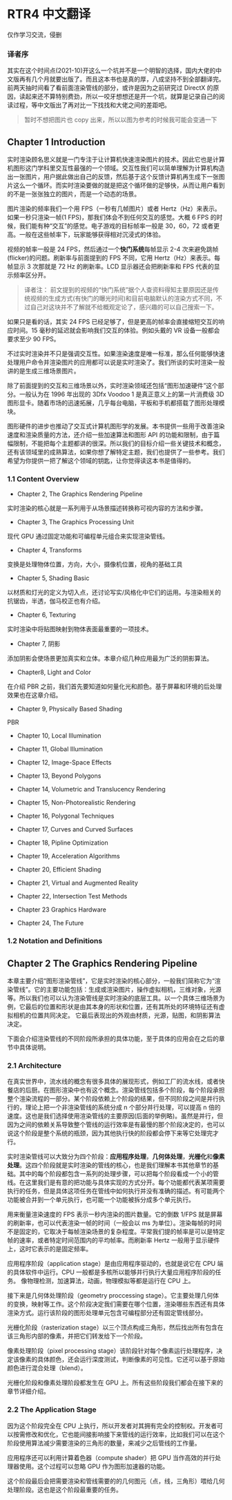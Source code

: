 # RTR4 中文翻译

仅作学习交流，侵删

### 译者序

其实在这个时间点(2021-10)开这么一个坑并不是一个明智的选择，国内大佬的中文版再有几个月就要出版了。而且这本书也是真的厚，八成坚持不到全部翻译完。
前两天抽时间看了看前面渲染管线的部分，或许是因为之前研究过 DirectX 的原因，读起来还不算特别费劲，所以一咬牙想想还是开一个坑，就算是记录自己的阅读过程，等中文版出了再对比一下找找和大佬之间的差距吧。

> 暂时不想把图片也 copy 出来，所以以图为参考的时候我可能会变通一下

## Chapter 1 Introduction

实时渲染顾名思义就是一门专注于让计算机快速渲染图片的技术。因此它也是计算机图形这门学科里交互性最强的一个领域。交互性我们可以简单理解为计算机构造出一张图片，用户据此做出自己的反馈，然后基于这个反馈计算机再生成下一张图片这么一个循环。而实时渲染要做的就是把这个循环做的足够快，从而让用户看到的不是一张张独立的图片，而是一个动态的场景。

图片渲染的频率我们一个用 FPS（一秒有几帧图片）或者 Hertz（Hz）来表示。如果一秒只渲染一帧(1 FPS)，那我们体会不到任何交互的感觉。大概 6 FPS 的时候，我们能有种“交互”的感觉。电子游戏的目标帧率一般是 30，60，72 或者更高。一般在这些帧率下，玩家能够获得相对沉浸式的体验。

视频的帧率一般是 24 FPS，然后通过一个**快门系统**每帧显示 2-4 次来避免跳帧(flicker)的问题。刷新率与前面提到的 FPS 不同，它用 Hertz（Hz）来表示。每帧显示 3 次那就是 72 Hz 的刷新率。LCD 显示器还会把刷新率和 FPS 代表的显示频率区分开。

> 译者注： 前文提到的视频的“快门系统”据个人查资料得知主要原因还是传统视频的生成方式(有快门的曝光时间)和目前电脑默认的渲染方式不同，不过自己对这块并不了解就不给概观定论了，感兴趣的可以自己搜索一下。

如果只是看的话，其实 24 FPS 已经足够了，但是更高的帧率会直接缩短交互的响应时间。15 毫秒的延迟就会影响我们交互的体验。例如头戴的 VR 设备一般都会要求至少 90 FPS。

不过实时渲染并不只是强调交互性。如果渲染速度是唯一标准，那么任何能够快速处理用户命令并渲染图片的应用都可以说是实时渲染了。我们所谈的实时渲染一般讲的是生成三维场景图片。

除了前面提到的交互和三维场景以外，实时渲染领域还包括“图形加速硬件”这个部分。一般认为在 1996 年出现的 3Dfx Voodoo 1 是真正意义上的第一片消费级 3D 图形显卡。随着市场的迅速拓展，几乎每台电脑，平板和手机都搭载了图形处理模块。

图形硬件的进步也推动了交互式计算机图形学的发展。本书提供一些用于改善渲染速度和渲染质量的方法，还介绍一些加速算法和图形 API 的功能和限制，由于篇幅限制，不能把每个主题都讲的很深。所以我们的目标介绍一些关键技术和概念，还有该领域里的成熟算法，如果你想了解特定主题，我们也提供了一些参考。我们希望为你提供一把了解这个领域的钥匙，让你觉得读这本书是值得的。

### 1.1 Content Overview

- Chapter 2, The Graphics Rendering Pipeline

实时渲染的核心就是一系列用于从场景描述转换称可视内容的方法和步骤。

- Chapter 3, The Graphics Processing Unit

现代 GPU 通过固定功能和可编程单元组合来实现渲染管线。

- Chapter 4, Transforms

变换是处理物体位置，方向，大小，摄像机位置，视角的基础工具

- Chapter 5, Shading Basic

以材质和灯光的定义为切入点，还讨论写实/风格化中它们的运用。与渲染相关的抗锯齿，半透，伽马校正也有介绍。

- Chapter 6, Texturing

实时渲染中将贴图映射到物体表面最重要的一项技术。

- Chapter 7, 阴影

添加阴影会使场景更加真实和立体。本章介绍几种应用最为广泛的阴影算法。

- Chapter8, Light and Color

在介绍 PBR 之前，我们首先要知道如何量化光和颜色。基于屏幕和环境的后处理效果也在这章介绍。

- Chapter 9, Physically Based Shading

PBR

- Chapter 10, Local Illumination

- Chapter 11, Global Illumination

- Chapter 12, Image-Space Effects

- Chapter 13, Beyond Polygons

- Chapter 14, Volumetric and Translucency Rendering

- Chapter 15, Non-Photorealistic Rendering

- Chapter 16, Polygonal Techniques

- Chapter 17, Curves and Curved Surfaces

- Chapter 18, Pipline Optimization

- Chapter 19, Acceleration Algorithms

- Chapter 20, Efficient Shading

- Chapter 21, Virtual and Augmented Reality

- Chapter 22, Intersection Test Methods

- Chapter 23 Graphics Hardware

- Chapter 24, The Future

### 1.2 Notation and Definitions

## Chapter 2 The Graphics Rendering Pipeline

本章主要介绍“图形渲染管线”，它是实时渲染的核心部分，一般我们简称它为“渲染管线”。它的主要功能包括：生成或渲染图片，操作虚拟相机，三维对象，光源等。所以我们也可以认为渲染管线是实时渲染的底层工具。以一个具体三维场景为例，它最后的位置和形状是由其本身的形状和位置，还有其所处的环境特征还有虚拟相机的位置共同决定。
它最后表现出的外观由材质，光源，贴图，和阴影算法决定。

下面会介绍渲染管线的不同阶段所承担的具体功能，至于具体的应用会在之后的章节中具体说明。

### 2.1 Architecture

在真实世界中，流水线的概念有很多具体的展现形式，例如工厂的流水线，或者快餐店的后厨。在图形渲染中也有这个概念。渲染管线包括多个阶段，每个阶段承担整个渲染流程的一部分。某个阶段依赖上个阶段的结果，但不同阶段之间是并行执行的，理论上把一个非渲染管线的系统分成 n 个部分并行处理，可以提高 n 倍的速度。这也是我们选择使用渲染管线的主要原因(后面的举例略)。虽然是并行，但因为之间的依赖关系导致整个管线的运行效率是有最慢的那个阶段决定的，也可以说这个阶段是整个系统的瓶颈，因为其他执行快的阶段都会停下来等它处理完才行。

实时渲染管线可以大致分为四个阶段：**应用程序处理**，**几何体处理**，**光栅化**和**像素处理**。这四个阶段就是实时渲染的管线的核心，也是我们理解本书其他章节的基础。其中的每个阶段都包含一系列的处理步骤，可以把每个阶段看成一个小的管线。在这里我们是有意的把功能与具体实现的方式分开。每个功能都代表某项需要执行的任务，但是具体这项任务在管线中如何执行并没有准确的描述。有可能两个功能被合并到一个单元执行，也可能一个功能被拆分成多个单元执行。

用来衡量渲染速度的 FPS 表示一秒内渲染的图片数量。它的倒数 1/FPS 就是屏幕的刷新率，也可以代表渲染一帧的时间（一般会以 ms 为单位）。渲染每帧的时间不是固定的，它取决于每帧渲染场景的复杂程度。平常我们提的帧率是可以是特定帧的速率，或者特定时间范围内的平均帧率。而刷新率 Hertz 一般用于显示硬件上，这时它表示的是固定频率。

应用程序阶段（application stage）是由应用程序驱动的，也就是说它在 CPU 端的具体软件中运行。CPU 一般都是多核所以能够并行执行大量应用程序阶段的任务。
像物理检测，加速算法，动画，物理模拟等都是运行在 CPU 上。

接下来是几何体处理阶段（geometry proccessing stage）。它主要处理几何体的变换，映射等工作。这个阶段决定我们需要在哪个位置，渲染哪些东西还有具体渲染方式。运行该阶段的图形处理单元包含可编程部分还有固定管线部分。

光栅化阶段（rasterization stage）以三个顶点构成三角形，然后找出所有包含在该三角形内部的像素，并把它们转发给下一个阶段。

像素处理阶段（pixel processing stage）该阶段针对每个像素运行处理程序，决定该像素的具体颜色，还会运行深度测试，判断像素的可见性。它还可以基于原始颜色进行混合处理（blend）。

光栅化阶段和像素处理阶段都发生在 GPU 上。所有这些阶段我们都会在接下来的章节详细介绍。

### 2.2 The Application Stage

因为这个阶段完全在 CPU 上执行，所以开发者对其拥有完全的控制权。开发者可以按需修改和优化，它也能间接影响接下来管线的运行效率，比如我们可以在这个阶段使用算法减少需要渲染的三角形的数量，来减少之后管线的工作量。

应用程序还可以利用计算着色器（compute shader）把 GPU 当作高效的并行处理器使用。这个过程可以忽略 GPU 作为图形加速器的功能。

这个阶段最后会把需要渲染和管线需要的的几何图元（点，线，三角形）喂给几何处理阶段。这也是这个阶段最重要的任务。
